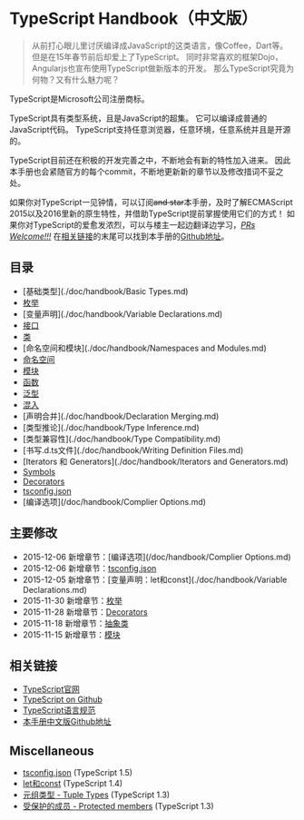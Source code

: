 # TypeScript Handbook（中文版）

> 从前打心眼儿里讨厌编译成JavaScript的这类语言，像Coffee，Dart等。
> 但是在15年春节前后却爱上了TypeScript。
> 同时非常喜欢的框架Dojo，Angularjs也宣布使用TypeScript做新版本的开发。
> 那么TypeScript究竟为何物？又有什么魅力呢？

TypeScript是Microsoft公司注册商标。

TypeScript具有类型系统，且是JavaScript的超集。
它可以编译成普通的JavaScript代码。
TypeScript支持任意浏览器，任意环境，任意系统并且是开源的。

TypeScript目前还在积极的开发完善之中，不断地会有新的特性加入进来。
因此本手册也会紧随官方的每个commit，不断地更新新的章节以及修改措词不妥之处。

如果你对TypeScript一见钟情，可以订阅~~and star~~本手册，及时了解ECMAScript 2015以及2016里新的原生特性，并借助TypeScript提前掌握使用它们的方式！
如果你对TypeScript的爱愈发浓烈，可以与楼主一起边翻译边学习，*[PRs Welcome!!!](https://github.com/zhongsp/TypeScript/pulls)*
在[相关链接](#相关链接)的末尾可以找到本手册的[Github地址](https://github.com/zhongsp/TypeScript)。


## 目录

* [基础类型](./doc/handbook/Basic Types.md)
* [枚举](./doc/handbook/Enums.md)
* [变量声明](./doc/handbook/Variable Declarations.md)
* [接口](./doc/handbook/Interfaces.md)
* [类](./doc/handbook/Classes.md)
* [命名空间和模块](./doc/handbook/Namespaces and Modules.md)
* [命名空间](./doc/handbook/Namespaces.md)
* [模块](./doc/handbook/Modules.md)
* [函数](./doc/handbook/Functions.md)
* [泛型](./doc/handbook/Generics.md)
* [混入](./doc/handbook/Mixins.md)
* [声明合并](./doc/handbook/Declaration Merging.md)
* [类型推论](./doc/handbook/Type Inference.md)
* [类型兼容性](./doc/handbook/Type Compatibility.md)
* [书写.d.ts文件](./doc/handbook/Writing Definition Files.md)
* [Iterators 和 Generators](./doc/handbook/Iterators and Generators.md)
* [Symbols](./doc/handbook/Symbols.md)
* [Decorators](./doc/handbook/Decorators.md)
* [tsconfig.json](./doc/handbook/tsconfig.json.md)
* [编译选项](/doc/handbook/Complier Options.md)


## 主要修改

* 2015-12-06 新增章节：[编译选项](/doc/handbook/Complier Options.md)
* 2015-12-06 新增章节：[tsconfig.json](./doc/handbook/tsconfig.json.md)
* 2015-12-05 新增章节：[变量声明：let和const](./doc/handbook/Variable Declarations.md)
* 2015-11-30 新增章节：[枚举](./doc/handbook/Enums.md)
* 2015-11-28 新增章节：[Decorators](./doc/handbook/Decorators.md)
* 2015-11-18 新增章节：[抽象类](./doc/handbook/Classes.md#抽象类)
* 2015-11-15 新增章节：[模块](./doc/handbook/Modules.md)


## 相关链接

* [TypeScript官网](http://typescriptlang.org)
* [TypeScript on Github](https://github.com/Microsoft/TypeScript)
* [TypeScript语言规范](https://github.com/Microsoft/TypeScript/blob/master/doc/spec.md)
* [本手册中文版Github地址](https://github.com/zhongsp/TypeScript)


## Miscellaneous

* [tsconfig.json](https://github.com/zhongsp/TypeScript/tree/master/doc/tsconfig.json.md) (TypeScript 1.5)
* [let和const](https://github.com/zhongsp/TypeScript/tree/master/doc/let_and_const.md) (TypeScript 1.4)
* [元组类型 - Tuple Types](https://github.com/zhongsp/TypeScript/tree/master/doc/tuple_types.md) (TypeScript 1.3) 
* [受保护的成员 - Protected members](https://github.com/zhongsp/TypeScript/tree/master/doc/protected.md) (TypeScript 1.3) 
